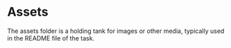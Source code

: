 # Assets

The assets folder is a holding tank for images or other media, typically used in the README file of the task.
